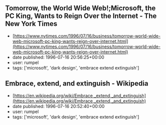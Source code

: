 ## Tomorrow, the World Wide Web!;Microsoft, the PC King, Wants to Reign Over the Internet - The New York Times
 - [https://www.nytimes.com/1996/07/16/business/tomorrow-world-wide-web-microsoft-pc-king-wants-reign-over-internet.html](https://www.nytimes.com/1996/07/16/business/tomorrow-world-wide-web-microsoft-pc-king-wants-reign-over-internet.html)
 - date published: 1996-07-16 20:56:25+00:00
 - user: rumpel
 - tags: ['microsoft', 'dark design', 'embrace extend extinguish']

## Embrace, extend, and extinguish - Wikipedia
 - [https://en.wikipedia.org/wiki/Embrace,_extend,_and_extinguish](https://en.wikipedia.org/wiki/Embrace,_extend,_and_extinguish)
 - date published: 1996-07-16 20:52:40+00:00
 - user: rumpel
 - tags: ['microsoft', 'dark design', 'embrace extend extinguish']


